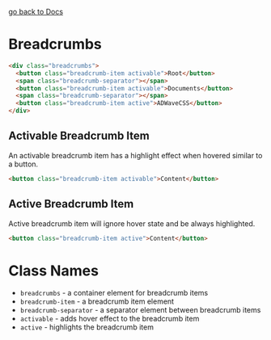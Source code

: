 [go back to Docs](../README.md)

# Breadcrumbs


```html
<div class="breadcrumbs">
  <button class="breadcrumb-item activable">Root</button>
  <span class="breadcrumb-separator"></span>
  <button class="breadcrumb-item activable">Documents</button>
  <span class="breadcrumb-separator"></span>
  <button class="breadcrumb-item active">ADWaveCSS</button>
</div>
```

## Activable Breadcrumb Item

An activable breadcrumb item has a highlight effect when hovered similar to a button.

```html
<button class="breadcrumb-item activable">Content</button>
```

## Active Breadcrumb Item

Active breadcrumb item will ignore hover state and be always highlighted.

```html
<button class="breadcrumb-item active">Content</button>
```

# Class Names

- `breadcrumbs` - a container element for breadcrumb items
- `breadcrumb-item` - a breadcrumb item element
- `breadcrumb-separator` - a separator element between breadcrumb items
- `activable` - adds hover effect to the breadcrumb item
- `active` - highlights the breadcrumb item
